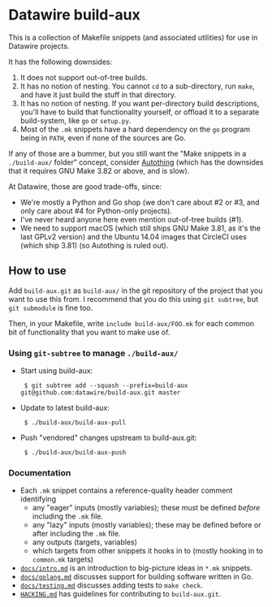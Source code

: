 # Datawire build-aux

This is a collection of Makefile snippets (and associated utilities)
for use in Datawire projects.

It has the following downsides:
 1. It does not support out-of-tree builds.
 2. It has no notion of nesting.  You cannot `cd` to a sub-directory,
    run `make`, and have it just build the stuff in that directory.
 3. It has no notion of nesting.  If you want per-directory build
    descriptions, you'll have to build that functionality yourself, or
    offload it to a separate build-system, like `go` or `setup.py`.
 4. Most of the `.mk` snippets have a hard dependency on the `go`
    program being in `PATH`, even if none of the sources are Go.

If any of those are a bummer, but you still want the "Make snippets in
a `./build-aux/` folder" concept, consider
[Autothing](https://git.lukeshu.com/autothing/) (which has the
downsides that it requires GNU Make 3.82 or above, and is slow).

At Datawire, those are good trade-offs, since:
 - We're mostly a Python and Go shop (we don't care about #2 or #3,
   and only care about #4 for Python-only projects).
 - I've never heard anyone here even mention out-of-tree builds (#1).
 - We need to support macOS (which still ships GNU Make 3.81, as it's
   the last GPLv2 version) and the Ubuntu 14.04 images that CircleCI
   uses (which ship 3.81) (so Autothing is ruled out).

## How to use

Add `build-aux.git` as `build-aux/` in the git repository of the
project that you want to use this from.  I recommend that you do this
using `git subtree`, but `git submodule` is fine too.

Then, in your Makefile, write `include build-aux/FOO.mk` for each
common bit of functionality that you want to make use of.

### Using `git-subtree` to manage `./build-aux/`

 - Start using build-aux:

		$ git subtree add --squash --prefix=build-aux git@github.com:datawire/build-aux.git master

 - Update to latest build-aux:

		$ ./build-aux/build-aux-pull

 - Push "vendored" changes upstream to build-aux.git:

		$ ./build-aux/build-aux-push

### Documentation

 - Each `.mk` snippet contains a reference-quality header comment
   identifying
    - any "eager" inputs (mostly variables); these must be defined
      *before* including the `.mk` file.
    - any "lazy" inputs (mostly variables); these may be defined
      before or after including the `.mk` file.
    - any outputs (targets, variables)
    - which targets from other snippets it hooks in to (mostly hooking
      in to `common.mk` targets)
 - [`docs/intro.md`](./docs/intro.md) is an introduction to
   big-picture ideas in `*.mk` snippets.
 - [`docs/golang.md`](./docs/golang.md) discusses support for building
   software written in Go.
 - [`docs/testing.md`](./docs/testing.md) discusses adding tests to
   `make check`.
 - [`HACKING.md`](./HACKING.md) has guidelines for contributing to
   `build-aux.git`.
